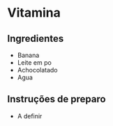 # Vitamina

## Ingredientes

* Banana
* Leite em po
* Achocolatado
* Agua

## Instruções de preparo

* A definir